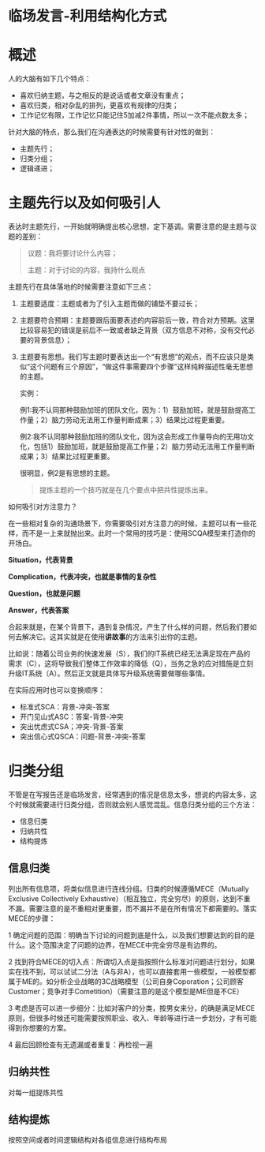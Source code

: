 # 临场发言-利用结构化方式

# 概述

人的大脑有如下几个特点：

- 喜欢归纳主题，与之相反的是说话或者文章没有重点；
- 喜欢归类，相对杂乱的排列，更喜欢有规律的归类；
- 工作记忆有限，工作记忆只能记住5加减2件事情，所以一次不能点数太多；

针对大脑的特点，那么我们在沟通表达的时候需要有针对性的做到：

- 主题先行；
- 归类分组；
- 逻辑递进；

# 主题先行以及如何吸引人

表达时主题先行，一开始就明确提出核心思想，定下基调。需要注意的是主题与议题的差别：

> 议题：我将要讨论什么内容；
>
> 主题：对于讨论的内容，我持什么观点

主题先行在具体落地的时候需要注意如下三点：

1. 主题要适度：主题或者为了引入主题而做的铺垫不要过长；

2. 主题要符合预期：主题要跟后面要表述的内容前后一致，符合对方预期。这里比较容易犯的错误是前后不一致或者缺乏背景（双方信息不对称，没有交代必要的背景信息）；

3. 主题要有思想。我们写主题时要表达出一个“有思想”的观点，而不应该只是类似“这个问题有三个原因”，“做这件事需要四个步骤”这样纯粹描述性毫无思想的主题。

   实例：

   例1:我不认同那种鼓励加班的团队文化，因为：1）鼓励加班，就是鼓励提高工作量；2）脑力劳动无法用工作量判断成果；3）结果比过程更重要。

   例2:我不认同那种鼓励加班的团队文化，因为这会形成工作量导向的无用功文化，包括1）鼓励加班，就是鼓励提高工作量；2）脑力劳动无法用工作量判断成果；3）结果比过程更重要。

   很明显，例2是有思想的主题。

   > 提炼主题的一个技巧就是在几个要点中把共性提炼出来。

如何吸引对方注意力？

在一些相对复杂的沟通场景下，你需要吸引对方注意力的时候，主题可以有一些花样，而不是一上来就抛出来。此时一个常用的技巧是：使用SCQA模型来打造你的开场白。

**Situation，代表背景**

**Complication，代表冲突，也就是事情的复杂性**

**Question，也就是问题**

**Answer，代表答案**

合起来就是，在某个背景下，遇到复杂情况，产生了什么样的问题，然后我们要如何去解决它。这其实就是在使用**讲故事**的方法来引出你的主题。

比如说：随着公司业务的快速发展（S），我们的IT系统已经无法满足现在产品的需求（C），这将导致我们整体工作效率的降低（Q），当务之急的应对措施是立刻升级IT系统（A）。然后正文就是具体写升级系统需要做哪些事情。

在实际应用时也可以变换顺序：

- 标准式SCA：背景-冲突-答案
- 开门见山式ASC：答案-背景-冲突
- 突出忧虑式CSA；冲突-背景-答案
- 突出信心式QSCA：问题-背景-冲突-答案

# 归类分组

不管是在写报告还是临场发言，经常遇到的情况是信息太多，想说的内容太多，这个时候就需要进行归类分组，否则就会别人感觉混乱。信息归类分组的三个方法：

- 信息归类
- 归纳共性
- 结构提炼

## 信息归类

列出所有信息项，将类似信息进行连线分组。归类的时候遵循MECE（Mutually Exclusive Collectively Exhaustive）（相互独立，完全穷尽）的原则，达到不重不漏。需要注意的是不重相对更重要，而不漏并不是在所有情况下都需要的。落实MECE的步骤：

1 确定问题的范围：明确当下讨论的问题到底是什么，以及我们想要达到的目的是什么。这个范围决定了问题的边界，在MECE中完全穷尽是有边界的。

2 找到符合MECE的切入点：所谓切入点是指按照什么标准对问题进行划分，如果实在找不到，可以试试二分法（A与非A），也可以直接套用一些模型，一般模型都属于ME的。如分析企业战略的3C战略模型（公司自身Coporation；公司顾客Customer；竞争对手Cometition）（需要注意的是这个模型是ME但是不CE）

3 考虑是否可以进一步细分：比如对客户的分类，按男女来分，的确是满足MECE原则，但很多时候还可能需要按照职业、收入、年龄等进行进一步划分，才有可能得到你想要的方案。

4 最后回顾检查有无遗漏或者重复：再检视一遍

## 归纳共性

对每一组提炼共性

## 结构提炼

按照空间或者时间逻辑结构对各组信息进行结构布局

